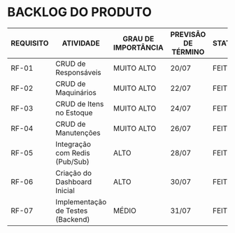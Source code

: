 # BACKLOG DO PRODUTO

| REQUISITO | ATIVIDADE                             | GRAU DE IMPORTÂNCIA | PREVISÃO DE TÉRMINO | STATUS       |
|-----------|----------------------------------------|----------------------|----------------------|--------------|
| RF-01     | CRUD de Responsáveis                  | MUITO ALTO           | 20/07                | FEITO        |
| RF-02     | CRUD de Maquinários                   | MUITO ALTO           | 22/07                | FEITO        |
| RF-03     | CRUD de Itens no Estoque              | MUITO ALTO           | 24/07                | FEITO        |
| RF-04     | CRUD de Manutenções                   | MUITO ALTO           | 26/07                | FEITO        |
| RF-05     | Integração com Redis (Pub/Sub)        | ALTO                 | 28/07                | FEITO        |
| RF-06     | Criação do Dashboard Inicial          | ALTO                 | 30/07                | FEITO        |
| RF-07     | Implementação de Testes (Backend)     | MÉDIO                | 31/07                | FEITO        |
